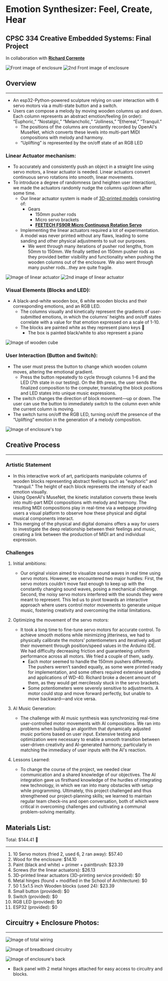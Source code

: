 # Emotion Synthesizer: Feel, Create, Hear
## CPSC 334 Creative Embedded Systems: Final Project

In collaboration with **[Richard Corrente](https://github.com/ExzoZbta)**

![Front image of enclosure](https://i.imgur.com/oQsITTU.png)
![2nd Front image of enclosure](https://i.imgur.com/UT0SRK3.png)

## Overview

---

- An esp32-Python-powered sculpture relying on user interaction with 6 servo motors via a multi-state button and a switch.
- Users can compose a melody by moving wooden columns up and down. Each column represents an abstract emotion/feeling (in order): “Euphoric,” “Nostalgic,” “Melancholic,” “Jolliness,” “Ethereal,” “Tranquil.”
    - The positions of the columns are constantly recorded by OpenAI's MuseNet, which converts these levels into multi-part MIDI compositions with melody and harmony.
    - “Uplifting” is represented by the on/off state of an RGB LED
    
### Linear Actuator mechanism:
    
  - To accurately and consistently push an object in a straight line using servo motors, a linear actuator is needed. Linear actuators convert continuous servo rotations into smooth, linear movements.
  - To introduce a degree of randomness (and heighten user interaction), we made the actuators randomly nudge the columns up/down after some time.
    - Our linear actuator system is made of [3D-printed models](https://www.myminifactory.com/object/3d-print-77542) consisting of:
      - Gears
        - 150mm pusher rods
        - Micro servo brackets
        - **[FEETECH FS90R Micro Continuous Rotation Servo](https://www.pololu.com/product/2820)**
    - Implementing the linear actuators required a lot of experimentation. A model was never printed without any flaws, leading to some sanding and other physical adjustments to suit our purposes.
        - We went through many iterations of pusher rod lengths, from 50mm to 150mm. We finally settled on 150mm pusher rods as they provided better visibility and functionality when pushing the wooden columns out of the enclosure. We also went through many pusher rods…they are quite fragile.

![Image of linear actuator](https://i.imgur.com/oM3M0LA.jpg)
![2nd image of linear actuator](https://i.imgur.com/3e28rqF.jpg)


### Visual Elements (Blocks and LED):

- A black-and-white wooden box, 6 white wooden blocks and their corresponding emotions, and an RGB LED.
    - The columns visually and kinetically represent the gradients of user-submitted emotions, in which the columns’ heights and on/off states correlate with a value for that emotion expressed on a scale of 1-10.
    - The blocks are painted white as they represent piano keys 🎹
        - The box is painted black/white to also represent a piano

![Image of wooden cube](https://i.imgur.com/15HlKi6.jpg)


### User Interaction (Button and Switch):

- The user must press the button to change which wooden column moves, 
altering the emotional gradient.
    - Press the button repeatedly to cycle through columns 1-6 and the LED (7th state in our testing). On the 8th press, the user sends the finalized composition to the computer, translating the block positions and LED states into unique music expressions.
- The switch changes the direction of block movement—up or down. The user can use the button to immediately switch to the column even while the current column is moving.
- The switch turns on/off the RGB LED, turning on/off the presence of the  “Uplifting” emotion in the generation of a melody composition.

![Image of enclosure's top](https://i.imgur.com/G1WYuL2.jpg)


## Creative Process

---

### Artistic Statement

- In this interactive work of art, participants manipulate columns of wooden blocks representing abstract feelings such as "euphoric" and "tranquil." The height of each block represents the intensity of each emotion visually.
- Using OpenAI's MuseNet, the kinetic installation converts these levels into multi-part MIDI compositions with melody and harmony. The resulting MIDI compositions play in real-time via a webpage providing users a visual platform to observe how these physical and digital musical components interact.
- This merging of the physical and digital domains offers a way for users to investigate the deep relationship between their feelings and music, creating a link between the production of MIDI art and individual expression.

### Challenges

1. Initial ambitions:
    - Our original vision aimed to visualize sound waves in real time using servo motors. However, we encountered two major hurdles: First, the servo motors couldn't move fast enough to keep up with the constantly changing sound waves, posing a mechanical challenge. Second, the noisy servo motors interfered with the sounds they were meant to represent. This led us to pivot towards an interactive approach where users control motor movements to generate unique music, fostering creativity and overcoming the initial limitations.

2. Optimizing the movement of the servo motors: 
    - It took a long time to fine-tune servo motors for accurate control. To achieve smooth motions while minimizing jitteriness, we had to physically calibrate the motors’ potentiometers and iteratively adjust their movement through position/speed values in the Arduino IDE. We had difficulty decreasing friction and guaranteeing uniform performance across all motors. We fried a couple of them, sadly.
        - Each motor seemed to handle the 150mm pushers differently. The pushers weren’t sanded equally, as some were printed ready for implementation, and some others required extensive sanding and applications of WD-40. Richard broke a decent amount of them, as they would get mercilessly stuck in the servo brackets.
        - Some potentiometers were severely sensitive to adjustments. A motor could stop and move forward perfectly, but unable to move backward—and vice versa.

3. AI Music Generation:
    - The challenge with AI music synthesis was synchronizing real-time user-controlled motor movements with AI compositions. We ran into problems when building an algorithm that dynamically adjusted music portions based on user input. Extensive testing and optimization were necessary to enable a smooth transition between user-driven creativity and AI-generated harmony, particularly in matching the immediacy of user inputs with the AI's reaction.

4. Lessons Learned:
    - To change the course of the project, we needed clear communication and a shared knowledge of our objectives. The AI integration gave us firsthand knowledge of the hurdles of integrating new technology, in which we ran into many obstacles with setup while programming. Ultimately, this project challenged and thus strengthened our project-planning skills; we learned to maintain regular team check-ins and open conversation, both of which were critical in overcoming challenges and cultivating a communal problem-solving mentality.


## Materials List:
Total: $144.41 🫠

---

1. 10 Servo motors (fried 2, used 6, 2 ran away): $57.40
2. Wood for the enclosure: $14.10
3. Paint (black and white) + primer + paintbrush: $23.39
4. Screws (for the linear actuators): $26.13
5. 3D-printed linear actuators (3D-printing service provided): $0
6. Metal hinges (found + modified in the School of Architecture): $0
7. 50 1.5x1.5 inch Wooden blocks (used 24): $23.39
8. Small button (provided): $0
9. Switch (provided): $0
10. RGB LED (provided): $0
11. ESP32 (provided): $0


## Circuitry + Enclosure Photos:

---

![Image of total wiring](https://i.imgur.com/7QeeocQ.jpg)

![Image of breadboard circuitry](https://i.imgur.com/covs6Ci.jpg)

![Image of enclosure's back](https://i.imgur.com/fns3War.png)
  - Back panel with 2 metal hinges attached for easy access to circuitry and blocks.
